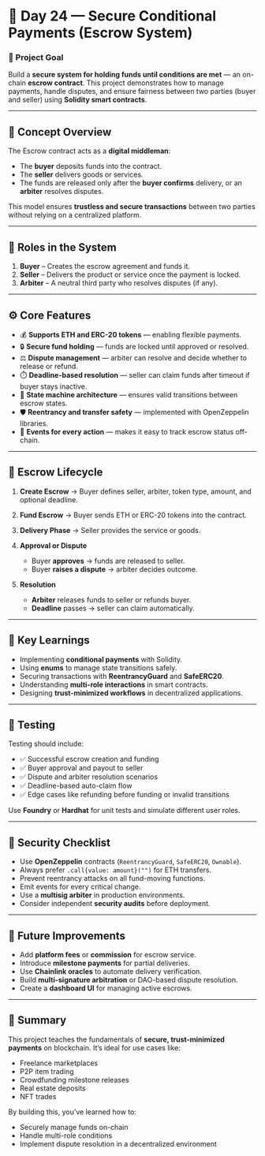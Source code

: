# 🏦 Day 24 — Secure Conditional Payments (Escrow System)

### 🎯 Project Goal

Build a **secure system for holding funds until conditions are met** — an on-chain **escrow contract**.
This project demonstrates how to manage payments, handle disputes, and ensure fairness between two parties (buyer and seller) using **Solidity smart contracts**.

---

## 🧠 Concept Overview

The Escrow contract acts as a **digital middleman**:

* The **buyer** deposits funds into the contract.
* The **seller** delivers goods or services.
* The funds are released only after the **buyer confirms** delivery, or an **arbiter** resolves disputes.

This model ensures **trustless and secure transactions** between two parties without relying on a centralized platform.

---

## 👥 Roles in the System

1. **Buyer** – Creates the escrow agreement and funds it.
2. **Seller** – Delivers the product or service once the payment is locked.
3. **Arbiter** – A neutral third party who resolves disputes (if any).

---

## ⚙️ Core Features

* 💰 **Supports ETH and ERC-20 tokens** — enabling flexible payments.
* 🔒 **Secure fund holding** — funds are locked until approved or resolved.
* ⚖️ **Dispute management** — arbiter can resolve and decide whether to release or refund.
* ⏱️ **Deadline-based resolution** — seller can claim funds after timeout if buyer stays inactive.
* 🧱 **State machine architecture** — ensures valid transitions between escrow states.
* 🛡️ **Reentrancy and transfer safety** — implemented with OpenZeppelin libraries.
* 📢 **Events for every action** — makes it easy to track escrow status off-chain.

---

## 🔄 Escrow Lifecycle

1. **Create Escrow** → Buyer defines seller, arbiter, token type, amount, and optional deadline.
2. **Fund Escrow** → Buyer sends ETH or ERC-20 tokens into the contract.
3. **Delivery Phase** → Seller provides the service or goods.
4. **Approval or Dispute**

   * Buyer **approves** → funds are released to seller.
   * Buyer **raises a dispute** → arbiter decides outcome.
5. **Resolution**

   * **Arbiter** releases funds to seller or refunds buyer.
   * **Deadline** passes → seller can claim automatically.

---

## 🧩 Key Learnings

* Implementing **conditional payments** with Solidity.
* Using **enums** to manage state transitions safely.
* Securing transactions with **ReentrancyGuard** and **SafeERC20**.
* Understanding **multi-role interactions** in smart contracts.
* Designing **trust-minimized workflows** in decentralized applications.

---

## 🧪 Testing

Testing should include:

* ✅ Successful escrow creation and funding
* ✅ Buyer approval and payout to seller
* ✅ Dispute and arbiter resolution scenarios
* ✅ Deadline-based auto-claim flow
* ✅ Edge cases like refunding before funding or invalid transitions

Use **Foundry** or **Hardhat** for unit tests and simulate different user roles.

---

## 🔐 Security Checklist

* Use **OpenZeppelin** contracts (`ReentrancyGuard`, `SafeERC20`, `Ownable`).
* Always prefer `.call{value: amount}("")` for ETH transfers.
* Prevent reentrancy attacks on all fund-moving functions.
* Emit events for every critical change.
* Use a **multisig arbiter** in production environments.
* Consider independent **security audits** before deployment.

---

## 🚀 Future Improvements

* Add **platform fees** or **commission** for escrow service.
* Introduce **milestone payments** for partial deliveries.
* Use **Chainlink oracles** to automate delivery verification.
* Build **multi-signature arbitration** or DAO-based dispute resolution.
* Create a **dashboard UI** for managing active escrows.

---

## 🏁 Summary

This project teaches the fundamentals of **secure, trust-minimized payments** on blockchain.
It’s ideal for use cases like:

* Freelance marketplaces
* P2P item trading
* Crowdfunding milestone releases
* Real estate deposits
* NFT trades

By building this, you’ve learned how to:

* Securely manage funds on-chain
* Handle multi-role conditions
* Implement dispute resolution in a decentralized environment


